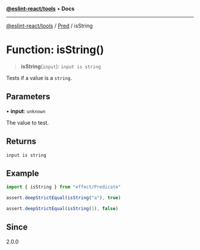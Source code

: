 [**@eslint-react/tools**](../../../README.md) • **Docs**

***

[@eslint-react/tools](../../../README.md) / [Pred](../README.md) / isString

# Function: isString()

> **isString**(`input`): `input is string`

Tests if a value is a `string`.

## Parameters

• **input**: `unknown`

The value to test.

## Returns

`input is string`

## Example

```ts
import { isString } from "effect/Predicate"

assert.deepStrictEqual(isString("a"), true)

assert.deepStrictEqual(isString(1), false)
```

## Since

2.0.0
